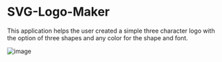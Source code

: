 # SVG-Logo-Maker

This application helps the user created a simple three character logo with the option of three shapes and any color for the shape and font.

![image](https://github.com/marczykv/SVG-Logo-Maker/assets/134178485/48e9b8bc-292b-49fa-b3d7-bcfbe59ce0ce)

